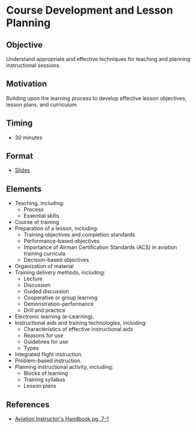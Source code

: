 # Course Development and Lesson Planning

## Objective

Understand appropriate and effective techniques for teaching and planning instructional sessions.

## Motivation

Building upon the learning process to develop effective lesson objectives, lesson plans, and curriculum.

## Timing

- 30 minutes

## Format

- [Slides](/slides/lesson-plans.pdf)

## Elements

- Teaching, including:
  - Process
  - Essential skills
- Course of training
- Preparation of a lesson, including:
  - Training objectives and completion standards
  - Performance-based objectives
  - Importance of Airman Certification Standards (ACS) in aviation training curricula
  - Decision-based objectives
- Organization of material
- Training delivery methods, including:
  - Lecture
  - Discussion
  - Guided discussion
  - Cooperative or group learning
  - Demonstration-performance
  - Drill and practice
- Electronic learning (e-Learning).
- Instructional aids and training technologies, including:
  - Characteristics of effective instructional aids
  - Reasons for use
  - Guidelines for use
  - Types
- Integrated flight instruction.
- Problem-based instruction.
- Planning instructional activity, including:
  - Blocks of learning
  - Training syllabus
  - Lesson plans

## References

- [Aviation Instructor's Handbook pg. 7-1](/_references/AIH/7-1)
